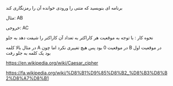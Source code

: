 برنامه ای بنویسید که متنی را ورودی خوانده آن را رمزنگاری کند


مثال: 
AB

خروجی:
AC

نحوه کار : 
با توجه به موقعیت هر کاراکتر به تعداد آن کاراکتر را شیفت دهد به جلو

در مثال بالا کلمه
A
در موقعیت 0 بود پس هیچ تغییری نکرد اما چون
B 
در موقعیت اول بود یک کلمه به جلو رفت



https://en.wikipedia.org/wiki/Caesar_cipher


https://fa.wikipedia.org/wiki/%D8%B1%D9%85%D8%B2_%D8%B3%D8%B2%D8%A7%D8%B1
